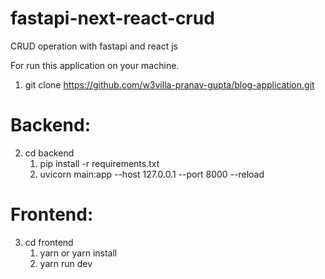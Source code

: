 # fastapi-next-react-crud
CRUD operation with fastapi and react js

For run this application on your machine.

1. git clone https://github.com/w3villa-pranav-gupta/blog-application.git

# Backend:
2. cd backend
    1. pip install -r requirements.txt
    2. uvicorn main:app --host 127.0.0.1 --port 8000 --reload
    
# Frontend:
3. cd frontend
    1. yarn or yarn install
    2. yarn run dev
